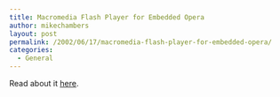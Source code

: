 ```yaml
---
title: Macromedia Flash Player for Embedded Opera
author: mikechambers
layout: post
permalink: /2002/06/17/macromedia-flash-player-for-embedded-opera/
categories:
  - General
---
```



Read about it [here][1].

 [1]: http://www.macromedia.com/macromedia/proom/pr/2002/flashplayer_opera.html